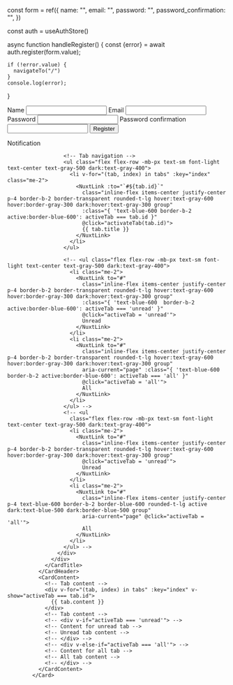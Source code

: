 <script lang="ts" setup>
import { useForm } from 'vee-validate'
import { toTypedSchema } from '@vee-validate/zod'
import * as z from 'zod'

import { Button } from '@/components/ui/button'
import {
  FormControl,
  FormDescription,
  FormField,
  FormItem,
  FormLabel,
  FormMessage,
} from '@/components/ui/form'

const formSchema = toTypedSchema(z.object({
  email: z.string().min(8).max(50),
  password: z.string().min(8).max(50),
}))

const form = useForm({
  validationSchema: formSchema,
})

const onSubmit = form.handleSubmit((values) => {
  console.log('Form submitted!', values)
})
// const form = ref({
//   email: "",
//   password: "",
// })

// const auth = useAuthStore()

// async function handleLogin() {
//     const {error} = await auth.login(form.value);

//     console.log(error);
// }
</script> 

const form = ref({
  name: "",
  email: "",
  password: "",
  password_confirmation: "",
})

const auth = useAuthStore()

async function handleRegister() {
    const {error} = await auth.register(form.value);

    if (!error.value) {
      navigateTo("/")      
    }
    console.log(error);
}


<form @submit.prevent="handleRegister">
  <label>
    Name
    <input v-model="form.name" type="text">
  </label>
  <label>
    Email
    <input v-model="form.email" type="email">
  </label>
  <label>
    Password
    <input v-model="form.password" type="password">
  </label>
  <label>
    Password confirmation
    <input v-model="form.password_confirmation" type="password">
  </label>
  <button>Register</button>
</form>


<!-- <div class="flex items-center">
          <div class="flex items-center ms-3">
            <div>
              <button type="button"
                class="flex text-sm bg-gray-800 rounded-full focus:ring-4 focus:ring-gray-300 dark:focus:ring-gray-600"
                aria-expanded="false" data-dropdown-toggle="dropdown-user">
                <span class="sr-only">Open user menu</span>
                <img class="w-8 h-8 rounded-full" src="https://flowbite.com/docs/images/people/profile-picture-5.jpg"
                  alt="user photo">
              </button>
            </div>
            <div
              class="z-50 hidden my-4 text-base list-none bg-white divide-y divide-gray-100 rounded shadow dark:bg-gray-700 dark:divide-gray-600"
              id="dropdown-user">
              <div class="px-4 py-3" role="none">
                <p class="text-sm text-gray-900 dark:text-white" role="none">
                  Neil Sims
                </p>
                <p class="text-sm font-medium text-gray-900 truncate dark:text-gray-300" role="none">
                  neil.sims@flowbite.com
                </p>
              </div>
              <ul class="py-1" role="none">
                <li>
                  <a href="#"
                    class="block px-4 py-2 text-sm text-gray-700 hover:bg-gray-100 dark:text-gray-300 dark:hover:bg-gray-600 dark:hover:text-white"
                    role="menuitem">Dashboard</a>
                </li>
                <li>
                  <a href="#"
                    class="block px-4 py-2 text-sm text-gray-700 hover:bg-gray-100 dark:text-gray-300 dark:hover:bg-gray-600 dark:hover:text-white"
                    role="menuitem">Settings</a>
                </li>
                <li>
                  <a href="#"
                    class="block px-4 py-2 text-sm text-gray-700 hover:bg-gray-100 dark:text-gray-300 dark:hover:bg-gray-600 dark:hover:text-white"
                    role="menuitem">Earnings</a>
                </li>
                <li>
                  <a href="#"
                    class="block px-4 py-2 text-sm text-gray-700 hover:bg-gray-100 dark:text-gray-300 dark:hover:bg-gray-600 dark:hover:text-white"
                    role="menuitem">Sign out</a>
                </li>
              </ul>
            </div>
          </div>
        </div> -->



<!-- <script lang="ts" setup>
import { ref } from 'vue';

const isOpen = ref(false);
const menuItems = ref(['Dashboard', 'Settings', 'Earnings', 'Sign out']);

const toggleDropdown = () => {
  isOpen.value = !isOpen.value;
};

const handleMenuItemClick = (item: any) => {
  console.log('Clicked:', item);
  isOpen.value = false; // Close the dropdown after clicking an item
};
</script>

<template>
  <nav class="fixed top-0 z-50 w-full bg-white border-b border-gray-200 dark:bg-gray-800 dark:border-gray-700">
    <div class="px-3 py-3 lg:px-5 lg:pl-3">
      <div class="flex items-center justify-between">
        <div class="flex items-center justify-start rtl:justify-end">
          <button data-drawer-target="logo-sidebar" data-drawer-toggle="logo-sidebar" aria-controls="logo-sidebar"
            type="button"
            class="inline-flex items-center p-2 text-sm text-gray-500 rounded-lg sm:hidden hover:bg-gray-100 focus:outline-none focus:ring-2 focus:ring-gray-200 dark:text-gray-400 dark:hover:bg-gray-700 dark:focus:ring-gray-600">
            <span class="sr-only">Open sidebar</span>
            <svg class="w-6 h-6" aria-hidden="true" fill="currentColor" viewBox="0 0 20 20"
              xmlns="http://www.w3.org/2000/svg">
              <path clip-rule="evenodd" fill-rule="evenodd"
                d="M2 4.75A.75.75 0 012.75 4h14.5a.75.75 0 010 1.5H2.75A.75.75 0 012 4.75zm0 10.5a.75.75 0 01.75-.75h7.5a.75.75 0 010 1.5h-7.5a.75.75 0 01-.75-.75zM2 10a.75.75 0 01.75-.75h14.5a.75.75 0 010 1.5H2.75A.75.75 0 012 10z">
              </path>
            </svg>
          </button>
          <NuxtLink to="/user" class="flex items-center space-x-3 rtl:space-x-reverse">
            <img src="https://flowbite.com/docs/images/logo.svg" class="h-8" alt="Flowbite Logo" />
            <span class="self-center text-2xl font-semibold whitespace-nowrap dark:text-white">Boardable</span>
          </NuxtLink>
        </div>
        <div class="flex items-center">
          <div class="flex items-center ms-3" @click="toggleDropdown">
            <div>
              <button type="button"
                :aria-expanded="isOpen ? 'true' : 'false'" >
                <span class="sr-only">Open user menu</span>
                <img class="w-8 h-8 rounded-full" src="https://flowbite.com/docs/images/people/profile-picture-5.jpg"
                  alt="user photo">
              </button>
            </div>
            <div v-if="isOpen"
              class="z-50 my-4 text-base list-none bg-white divide-y divide-gray-100 rounded shadow dark:bg-gray-700 dark:divide-gray-600">
              <div class="px-4 py-3" role="none">
                <p class="text-sm text-gray-900 dark:text-white" role="none">
                  Neil Sims
                </p>
                <p class="text-sm font-medium text-gray-900 truncate dark:text-gray-300" role="none">
                  neil.sims@flowbite.com
                </p>
              </div>
              <ul class="py-1" role="none">
                <li v-for="(item, index) in menuItems" :key="index">
                  <a href="#"
                    class="block px-4 py-2 text-sm text-gray-700 hover:bg-gray-100 dark:text-gray-300 dark:hover:bg-gray-600 dark:hover:text-white"
                    role="menuitem" @click.prevent="handleMenuItemClick(item)">
                    {{ item }}
                  </a>
                </li>
              </ul>
            </div>
          </div>
        </div>
      </div>
    </div>
  </nav>
</template>
 -->


  <Card class="m-0 w-[400px]">
              <CardHeader>
                <CardTitle class="text-sm">
                  <div class="flex justify-between items-center font-normal">
                    Notification
                    <div class="border-b border-gray-200 dark:border-gray-700">


                      <!-- Tab navigation -->
                      <ul class="flex flex-row -mb-px text-sm font-light text-center text-gray-500 dark:text-gray-400">
                        <li v-for="(tab, index) in tabs" :key="index" class="me-2">
                          <NuxtLink :to="`#${tab.id}`"
                            class="inline-flex items-center justify-center p-4 border-b-2 border-transparent rounded-t-lg hover:text-gray-600 hover:border-gray-300 dark:hover:text-gray-300 group"
                            :class="{ 'text-blue-600 border-b-2 active:border-blue-600': activeTab === tab.id }"
                            @click="activateTab(tab.id)">
                            {{ tab.title }}
                          </NuxtLink>
                        </li>
                      </ul>

                      <!-- <ul class="flex flex-row -mb-px text-sm font-light text-center text-gray-500 dark:text-gray-400">
                        <li class="me-2">
                          <NuxtLink to="#"
                            class="inline-flex items-center justify-center p-4 border-b-2 border-transparent rounded-t-lg hover:text-gray-600 hover:border-gray-300 dark:hover:text-gray-300 group"
                            :class="{ 'text-blue-600  border-b-2 active:border-blue-600': activeTab === 'unread' }"
                            @click="activeTab = 'unread'">
                            Unread
                          </NuxtLink>
                        </li>
                        <li class="me-2">
                          <NuxtLink to="#"
                            class="inline-flex items-center justify-center p-4 border-b-2 border-transparent rounded-t-lg hover:text-gray-600 hover:border-gray-300 dark:hover:text-gray-300 group"
                            aria-current="page" :class="{ 'text-blue-600  border-b-2 active:border-blue-600': activeTab === 'all' }"
                            @click="activeTab = 'all'">
                            All
                          </NuxtLink>
                        </li>
                      </ul> -->
                      <!-- <ul
                        class="flex flex-row -mb-px text-sm font-light text-center text-gray-500 dark:text-gray-400">
                        <li class="me-2">
                          <NuxtLink to="#"
                            class="inline-flex items-center justify-center p-4 border-b-2 border-transparent rounded-t-lg hover:text-gray-600 hover:border-gray-300 dark:hover:text-gray-300 group"
                            @click="activeTab = 'unread'">
                            Unread
                          </NuxtLink>
                        </li>
                        <li class="me-2">
                          <NuxtLink to="#"
                            class="inline-flex items-center justify-center p-4 text-blue-600 border-b-2 border-blue-600 rounded-t-lg active dark:text-blue-500 dark:border-blue-500 group"
                            aria-current="page" @click="activeTab = 'all'">
                            All
                          </NuxtLink>
                        </li>
                      </ul> -->
                    </div>
                  </div>
                </CardTitle>
              </CardHeader>
              <CardContent>
                <!-- Tab content -->
                <div v-for="(tab, index) in tabs" :key="index" v-show="activeTab === tab.id">
                  {{ tab.content }}
                </div>
                <!-- Tab content -->
                <!-- <div v-if="activeTab === 'unread'"> -->
                <!-- Content for unread tab -->
                <!-- Unread tab content -->
                <!-- </div> -->
                <!-- <div v-else-if="activeTab === 'all'"> -->
                <!-- Content for all tab -->
                <!-- All tab content -->
                <!-- </div> -->
              </CardContent>
            </Card>